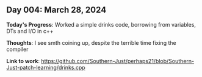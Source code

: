 
## Day 004: March 28, 2024

**Today's Progress**: Worked a simple drinks code, borrowing from variables, DTs and I/O in c++

__Thoughts__: I see smth coining up, despite the terrible time fixing the compiler

__Link to work__:  https://github.com/Southern-Just/perhaps21/blob/Southern-Just-patch-learning/drinks.cpp
